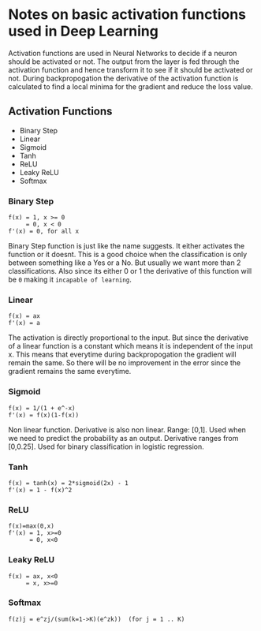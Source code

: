 # Notes on basic activation functions used in Deep Learning

Activation functions are used in Neural Networks to decide if a neuron should be activated or not.
The output from the layer is fed through the activation function and hence transform it to see if it should be activated or not.
During backpropogation the derivative of the activation function is calculated to find a local minima for the gradient and reduce the loss value.

## Activation Functions
* Binary Step
* Linear
* Sigmoid
* Tanh
* ReLU
* Leaky ReLU
* Softmax

### Binary Step
```
f(x) = 1, x >= 0
     = 0, x < 0
f'(x) = 0, for all x
```
Binary Step function is just like the name suggests. It either activates the function or it doesnt. This is a good choice when the classification is only between something like a Yes or a No. But usually we want more than 2 classifications. Also since its either 0 or 1 the derivative of this function will be `0` making it `incapable of learning`.

### Linear
```
f(x) = ax
f'(x) = a
```
The activation is directly proportional to the input. But since the derivative of a linear function is a constant which means it is independent of the input x. This means that everytime during backpropogation the gradient will remain the same. So there will be no improvement in the error since the gradient remains the same everytime.

### Sigmoid
```
f(x) = 1/(1 + e^-x)
f'(x) = f(x)(1-f(x))
```
Non linear function. Derivative is also non linear. Range: [0,1]. Used when we need to predict the probability as an output. Derivative ranges from [0,0.25]. Used for binary classification in logistic regression.


### Tanh
```
f(x) = tanh(x) = 2*sigmoid(2x) - 1
f'(x) = 1 - f(x)^2
```
### ReLU
```
f(x)=max(0,x)
f'(x) = 1, x>=0 
      = 0, x<0
```

### Leaky ReLU
```
f(x) = ax, x<0
     = x, x>=0
```

### Softmax
```
f(z)j = e^zj/(sum(k=1->K)(e^zk))  (for j = 1 .. K)
```
